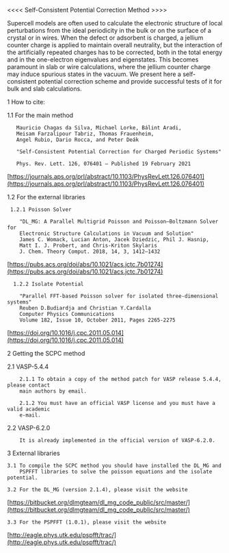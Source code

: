 
<<<< Self-Consistent Potential Correction Method >>>>

  Supercell models are often used to calculate the electronic 
  structure of local perturbations from the ideal periodicity 
  in the bulk or on the surface of a crystal or in wires. When 
  the defect or adsorbent is charged, a jellium counter charge 
  is applied to maintain overall neutrality, but the interaction 
  of the artificially repeated charges has to be corrected, both 
  in the total energy and in the one-electron eigenvalues and 
  eigenstates. This becomes paramount in slab or wire calculations, 
  where the jellium counter charge may induce spurious states in 
  the vacuum. We present here a self-consistent potential correction 
  scheme and provide successful tests of it for bulk and slab 
  calculations.
  
  1 How to cite:

   1.1 For the main method


       Mauricio Chagas da Silva, Michael Lorke, Bálint Aradi, 
       Meisam Farzalipour Tabriz, Thomas Frauenheim, 
       Angel Rubio, Dario Rocca, and Peter Deák

       "Self-Consistent Potential Correction for Charged Periodic Systems"

       Phys. Rev. Lett. 126, 076401 – Published 19 February 2021

[https://journals.aps.org/prl/abstract/10.1103/PhysRevLett.126.076401](https://journals.aps.org/prl/abstract/10.1103/PhysRevLett.126.076401)

   1.2 For the external libraries

     1.2.1 Poisson Solver

        "DL_MG: A Parallel Multigrid Poisson and Poisson–Boltzmann Solver for 
        Electronic Structure Calculations in Vacuum and Solution"
        James C. Womack, Lucian Anton, Jacek Dziedzic, Phil J. Hasnip, 
        Matt I. J. Probert, and Chris-Kriton Skylaris
        J. Chem. Theory Comput. 2018, 14, 3, 1412–1432

[https://pubs.acs.org/doi/abs/10.1021/acs.jctc.7b01274](https://pubs.acs.org/doi/abs/10.1021/acs.jctc.7b01274)

      1.2.2 Isolate Potential 

        "Parallel FFT-based Poisson solver for isolated three-dimensional systems"
        Reuben D.Budiardja and Christian Y.Cardalla
        Computer Physics Communications
        Volume 182, Issue 10, October 2011, Pages 2265-2275

[https://doi.org/10.1016/j.cpc.2011.05.014](https://doi.org/10.1016/j.cpc.2011.05.014)

  2 Getting the SCPC method

   2.1 VASP-5.4.4

        2.1.1 To obtain a copy of the method patch for VASP release 5.4.4, please contact
        main authors by email. 
    
        2.1.2 You must have an official VASP license and you must have a valid academic 
        e-mail.

   2.2 VASP-6.2.0

        It is already implemented in the official version of VASP-6.2.0.

  3 External libraries 

    3.1 To compile the SCPC method you should have installed the DL_MG and 
        PSPFFT libraries to solve the poisson equations and the isolate potential. 

    3.2 For the DL_MG (version 2.1.4), please visit the website 

[https://bitbucket.org/dlmgteam/dl_mg_code_public/src/master/](https://bitbucket.org/dlmgteam/dl_mg_code_public/src/master/)

    3.3 For the PSPFFT (1.0.1), please visit the website

[http://eagle.phys.utk.edu/pspfft/trac/](http://eagle.phys.utk.edu/pspfft/trac/)



